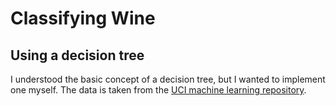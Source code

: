 # Classifying Wine

## Using a decision tree

I understood the basic concept of a decision tree, but I wanted to implement one myself.  The data is taken from the <a href="https://archive.ics.uci.edu/ml/datasets/wine">UCI machine learning repository</a>.
